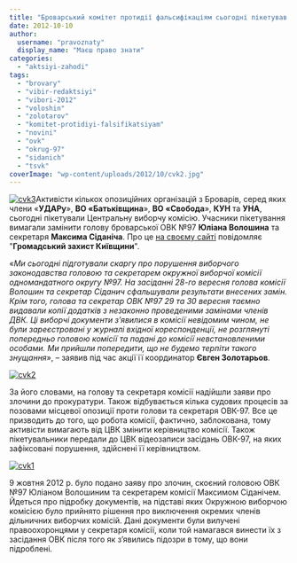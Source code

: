 ```yaml
---
title: "Броварський комітет протидії фальсифікаціям сьогодні пікетував ЦВК"
date: 2012-10-10
author: 
  username: "pravoznaty"
  display_name: "Маєш право знати"
categories: 
  - "aktsiyi-zahodi"
tags: 
  - "brovary"
  - "vibir-redaktsiyi"
  - "vibori-2012"
  - "voloshin"
  - "zolotarov"
  - "komitet-protidiyi-falsifikatsiyam"
  - "novini"
  - "ovk"
  - "okrug-97"
  - "sidanich"
  - "tsvk"
coverImage: "wp-content/uploads/2012/10/cvk2.jpg"
---
```


[![](https://mpz.brovary.org/wp-content/uploads/2012/10/cvk3.jpg "cvk3")](https://mpz.brovary.org/wp-content/uploads/2012/10/cvk3.jpg)Активісти кількох опозиційних організацій з Броварів, серед яких члени «**УДАРу**», **ВО «Батьківщина**», **ВО «Свобода**», **КУН** та **УНА**, сьогодні пікетували Центральну виборчу комісію. Учасники пікетування вимагали замінити голову броварської ОВК №97 **Юліана Волошина** та секретаря **Максима Сіданіча**. Про це [на своєму сайті](https://groza.org/brovarskyj-komitet-protydiji-falsyfikatsiyam-piketuvav-tsvk/) повідомляє "**Громадський захист Київщини**".

«_Ми сьогодні підготували скаргу про порушення виборчого законодавства головою та секретарем окружної виборчої комісії одномандатного округу №97. На засіданні 28-го вересня голова комісії Волошин та секретар Сіданич сфальшували результати внесених замін. Крім того, голова та секретар ОВК №97 29 та 30 вересня таємно видавали копії додатків з незаконно проведеними замінами членів ДВК. Ці виборчі документи з’явилися в комісії невідомим чином, не були зареєстровані у журналі вхідної кореспонденції, не розглянуті попередньо головою комісії та подані до комісії невстановленими особами. Ми прийшли попередити, що не будемо терпіти такого знущання_», – заявив під час акції її координатор **Євген Золотарьов**.

[![](https://mpz.brovary.org/wp-content/uploads/2012/10/cvk2.jpg "cvk2")](https://mpz.brovary.org/wp-content/uploads/2012/10/cvk2.jpg)

За його словами, на голову та секретаря комісії надійшли заяви про злочини до прокуратури. Також відбувається кілька судових процесів за позовами місцевої опозиції проти голови та секретаря ОВК-97. Все це призводить до того, що робота комісії, фактично, заблокована, тому активісти вимагають від ЦВК змінити керівництво комісії. Також пікетувальники передали до ЦВК відеозаписи засідань ОВК-97, на яких зафіксовані порушення, здійснені її керівництвом.

[![](https://mpz.brovary.org/wp-content/uploads/2012/10/cvk1.jpg "cvk1")](https://mpz.brovary.org/wp-content/uploads/2012/10/cvk1.jpg)

9 жовтня 2012 р. було подано заяву про злочин, скоєний головою ОВК №97 Юліаном Волошиним та секретарем комісії Максимом Сіданічем. Йдеться про підробку документів, на підставі яких Окружною виборчою комісією було прийнято рішення про виключення окремих членів дільничних виборчих комісій. Дані документи були вилучені правоохоронцями у секретаря комісії, коли той намагався винести їх з засідання ОВК після того як з’явились підозри в тому, що вони підроблені.
